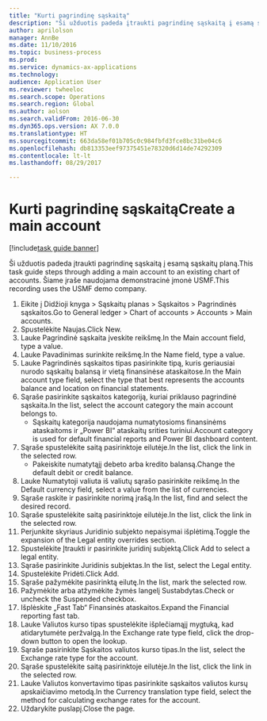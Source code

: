 ```yaml
--- 
title: "Kurti pagrindinę sąskaitą"
description: "Ši užduotis padeda įtraukti pagrindinę sąskaitą į esamą sąskaitų planą."
author: aprilolson
manager: AnnBe
ms.date: 11/10/2016
ms.topic: business-process
ms.prod: 
ms.service: dynamics-ax-applications
ms.technology: 
audience: Application User
ms.reviewer: twheeloc
ms.search.scope: Operations
ms.search.region: Global
ms.author: aolson
ms.search.validFrom: 2016-06-30
ms.dyn365.ops.version: AX 7.0.0
ms.translationtype: HT
ms.sourcegitcommit: 663da58ef01b705c0c984fbfd3fce8bc31be04c6
ms.openlocfilehash: db813353eef97375451e78320d6d14de74292309
ms.contentlocale: lt-lt
ms.lasthandoff: 08/29/2017

---
```

# <a name="create-a-main-account"></a><span data-ttu-id="624ad-103">Kurti pagrindinę sąskaitą</span><span class="sxs-lookup"><span data-stu-id="624ad-103">Create a main account</span></span>

[!include[task guide banner](../../includes/task-guide-banner.md)]

<span data-ttu-id="624ad-104">Ši užduotis padeda įtraukti pagrindinę sąskaitą į esamą sąskaitų planą.</span><span class="sxs-lookup"><span data-stu-id="624ad-104">This task guide steps through adding a main account to an existing chart of accounts.</span></span> <span data-ttu-id="624ad-105">Šiame įraše naudojama demonstracinė įmonė USMF.</span><span class="sxs-lookup"><span data-stu-id="624ad-105">This recording uses the USMF demo company.</span></span>  

1. <span data-ttu-id="624ad-106">Eikite į Didžioji knyga > Sąskaitų planas > Sąskaitos > Pagrindinės sąskaitos.</span><span class="sxs-lookup"><span data-stu-id="624ad-106">Go to General ledger > Chart of accounts > Accounts > Main accounts.</span></span>
2. <span data-ttu-id="624ad-107">Spustelėkite Naujas.</span><span class="sxs-lookup"><span data-stu-id="624ad-107">Click New.</span></span>
3. <span data-ttu-id="624ad-108">Lauke Pagrindinė sąskaita įveskite reikšmę.</span><span class="sxs-lookup"><span data-stu-id="624ad-108">In the Main account field, type a value.</span></span>
4. <span data-ttu-id="624ad-109">Lauke Pavadinimas surinkite reikšmę.</span><span class="sxs-lookup"><span data-stu-id="624ad-109">In the Name field, type a value.</span></span>
5. <span data-ttu-id="624ad-110">Lauke Pagrindinės sąskaitos tipas pasirinkite tipą, kuris geriausiai nurodo sąskaitų balansą ir vietą finansinėse ataskaitose.</span><span class="sxs-lookup"><span data-stu-id="624ad-110">In the Main account type field, select the type that best represents the accounts balance and location on financial statements.</span></span>
6. <span data-ttu-id="624ad-111">Sąraše pasirinkite sąskaitos kategoriją, kuriai priklauso pagrindinė sąskaita.</span><span class="sxs-lookup"><span data-stu-id="624ad-111">In the list, select the account category the main account belongs to.</span></span>
    * <span data-ttu-id="624ad-112">Sąskaitų kategorija naudojama numatytosioms finansinėms ataskaitoms ir „Power BI“ ataskaitų srities turiniui.</span><span class="sxs-lookup"><span data-stu-id="624ad-112">Account category is used for default financial reports and Power BI dashboard content.</span></span>  
7. <span data-ttu-id="624ad-113">Sąraše spustelėkite saitą pasirinktoje eilutėje.</span><span class="sxs-lookup"><span data-stu-id="624ad-113">In the list, click the link in the selected row.</span></span>
    * <span data-ttu-id="624ad-114">Pakeiskite numatytąjį debeto arba kredito balansą.</span><span class="sxs-lookup"><span data-stu-id="624ad-114">Change the default debit or credit balance.</span></span>  
8. <span data-ttu-id="624ad-115">Lauke Numatytoji valiuta iš valiutų sąrašo pasirinkite reikšmę.</span><span class="sxs-lookup"><span data-stu-id="624ad-115">In the Default currency field, select a value from the list of currencies.</span></span>
9. <span data-ttu-id="624ad-116">Sąraše raskite ir pasirinkite norimą įrašą.</span><span class="sxs-lookup"><span data-stu-id="624ad-116">In the list, find and select the desired record.</span></span>
10. <span data-ttu-id="624ad-117">Sąraše spustelėkite saitą pasirinktoje eilutėje.</span><span class="sxs-lookup"><span data-stu-id="624ad-117">In the list, click the link in the selected row.</span></span>
11. <span data-ttu-id="624ad-118">Perjunkite skyriaus Juridinio subjekto nepaisymai išplėtimą.</span><span class="sxs-lookup"><span data-stu-id="624ad-118">Toggle the expansion of the Legal entity overrides section.</span></span>
12. <span data-ttu-id="624ad-119">Spustelėkite Įtraukti ir pasirinkite juridinį subjektą.</span><span class="sxs-lookup"><span data-stu-id="624ad-119">Click Add to select a legal entity.</span></span>
13. <span data-ttu-id="624ad-120">Sąraše pasirinkite Juridinis subjektas.</span><span class="sxs-lookup"><span data-stu-id="624ad-120">In the list, select the Legal entity.</span></span>
14. <span data-ttu-id="624ad-121">Spustelėkite Pridėti.</span><span class="sxs-lookup"><span data-stu-id="624ad-121">Click Add.</span></span>
15. <span data-ttu-id="624ad-122">Sąraše pažymėkite pasirinktą eilutę.</span><span class="sxs-lookup"><span data-stu-id="624ad-122">In the list, mark the selected row.</span></span>
16. <span data-ttu-id="624ad-123">Pažymėkite arba atžymėkite žymės langelį Sustabdytas.</span><span class="sxs-lookup"><span data-stu-id="624ad-123">Check or uncheck the Suspended checkbox.</span></span>
17. <span data-ttu-id="624ad-124">Išplėskite „Fast Tab“ Finansinės ataskaitos.</span><span class="sxs-lookup"><span data-stu-id="624ad-124">Expand the Financial reporting fast tab.</span></span>
18. <span data-ttu-id="624ad-125">Lauke Valiutos kurso tipas spustelėkite išplečiamąjį mygtuką, kad atidarytumėte peržvalgą.</span><span class="sxs-lookup"><span data-stu-id="624ad-125">In the Exchange rate type field, click the drop-down button to open the lookup.</span></span>
19. <span data-ttu-id="624ad-126">Sąraše pasirinkite Sąskaitos valiutos kurso tipas.</span><span class="sxs-lookup"><span data-stu-id="624ad-126">In the list, select the Exchange rate type for the account.</span></span>
20. <span data-ttu-id="624ad-127">Sąraše spustelėkite saitą pasirinktoje eilutėje.</span><span class="sxs-lookup"><span data-stu-id="624ad-127">In the list, click the link in the selected row.</span></span>
21. <span data-ttu-id="624ad-128">Lauke Valiutos konvertavimo tipas pasirinkite sąskaitos valiutos kursų apskaičiavimo metodą.</span><span class="sxs-lookup"><span data-stu-id="624ad-128">In the Currency translation type field, select the method for calculating exchange rates for the account.</span></span>
22. <span data-ttu-id="624ad-129">Uždarykite puslapį.</span><span class="sxs-lookup"><span data-stu-id="624ad-129">Close the page.</span></span>


